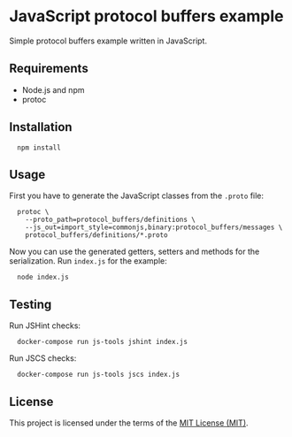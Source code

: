 # JavaScript protocol buffers example

Simple protocol buffers example written in JavaScript.

## Requirements

* Node.js and npm
* protoc

## Installation

```shell
  npm install
```

## Usage

First you have to generate the JavaScript classes from the `.proto` file:

```shell
  protoc \
    --proto_path=protocol_buffers/definitions \
    --js_out=import_style=commonjs,binary:protocol_buffers/messages \
    protocol_buffers/definitions/*.proto
```

Now you can use the generated getters, setters and methods for the serialization. 
Run `index.js` for the example:

```shell
  node index.js
```

## Testing

Run JSHint checks:

```shell
  docker-compose run js-tools jshint index.js
```

Run JSCS checks:

```shell
  docker-compose run js-tools jscs index.js
```

## License

This project is licensed under the terms of the [MIT License (MIT)](LICENSE).
